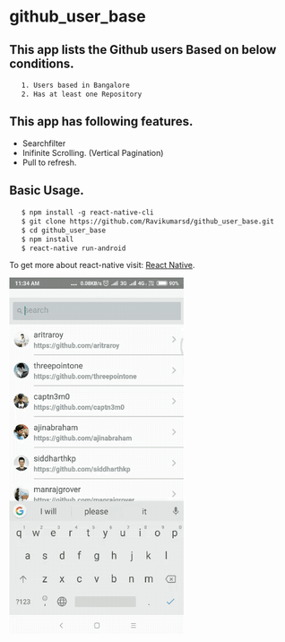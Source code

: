 # github_user_base

## This app lists the Github users Based on below conditions.
     
       1. Users based in Bangalore
       2. Has at least one Repository

## This app has following features.
   - Searchfilter
   - Inifinite Scrolling.  (Vertical Pagination)
   - Pull to refresh.
  
  
 ## Basic Usage.
 ```
    $ npm install -g react-native-cli  
    $ git clone https://github.com/Ravikumarsd/github_user_base.git
    $ cd github_user_base
    $ npm install
    $ react-native run-android
 ```
 
 To get more about react-native visit: [React Native](https://facebook.github.io/react-native/docs/getting-started).

![](usergif.gif)
